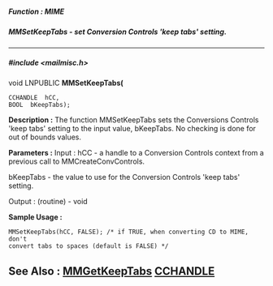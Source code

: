 ##### Function : MIME
##### MMSetKeepTabs - set Conversion Controls 'keep tabs' setting.
---
##### #include <mailmisc.h>
void LNPUBLIC **MMSetKeepTabs(**

	CCHANDLE  hCC,
	BOOL  bKeepTabs);
**Description :**
The function  MMSetKeepTabs sets the Conversions Controls 'keep tabs' setting 
to the input value, bKeepTabs.  No checking is done for out of bounds values.

**Parameters :**
Input :
hCC  -  a handle to a Conversion Controls context from a previous call to MMCreateConvControls.

bKeepTabs  -  the value to use for the Conversion Controls 'keep tabs' setting.

Output :
(routine)  -  void


**Sample Usage :**
```
MMSetKeepTabs(hCC, FALSE); /* if TRUE, when converting CD to MIME, don't 
convert tabs to spaces (default is FALSE) */
```
**See Also :**
[MMGetKeepTabs](D:/md_files/MMGetKeepTabs.md)
[CCHANDLE](D:/md_files/CCHANDLE.md)
---
